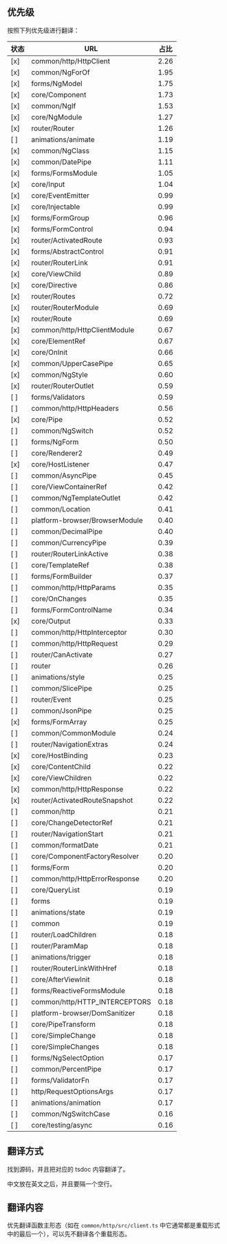 ## 优先级

按照下列优先级进行翻译：

状态|URL|占比
---|---|----
[x]  | common/http/HttpClient  | 2.26
[x]  | common/NgForOf  | 1.95
[x]  | forms/NgModel  | 1.75
[x]  | core/Component  | 1.73
[x]  | common/NgIf  | 1.53
[x]  | core/NgModule  | 1.27
[x]  | router/Router  | 1.26
[ ]  | animations/animate  | 1.19
[x]  | common/NgClass  | 1.15
[x]  | common/DatePipe  | 1.11
[x]  | forms/FormsModule  | 1.05
[x]  | core/Input  | 1.04
[x]  | core/EventEmitter  | 0.99
[x]  | core/Injectable  | 0.99
[x]  | forms/FormGroup  | 0.96
[x]  | forms/FormControl  | 0.94
[x]  | router/ActivatedRoute  | 0.93
[x]  | forms/AbstractControl  | 0.91
[x]  | router/RouterLink  | 0.91
[x]  | core/ViewChild  | 0.89
[x]  | core/Directive  | 0.86
[x]  | router/Routes  | 0.72
[x]  | router/RouterModule  | 0.69
[x]  | router/Route  | 0.69
[x]  | common/http/HttpClientModule  | 0.67
[x]  | core/ElementRef  | 0.67
[x]  | core/OnInit  | 0.66
[x]  | common/UpperCasePipe  | 0.65
[x]  | common/NgStyle  | 0.60
[x]  | router/RouterOutlet  | 0.59
[ ]  | forms/Validators  | 0.59
[ ]  | common/http/HttpHeaders  | 0.56
[x]  | core/Pipe  | 0.52
[ ]  | common/NgSwitch  | 0.52
[ ]  | forms/NgForm  | 0.50
[ ]  | core/Renderer2  | 0.49
[x]  | core/HostListener  | 0.47
[ ]  | common/AsyncPipe  | 0.45
[ ]  | core/ViewContainerRef  | 0.42
[ ]  | common/NgTemplateOutlet  | 0.42
[ ]  | common/Location  | 0.41
[ ]  | platform-browser/BrowserModule  | 0.40
[ ]  | common/DecimalPipe  | 0.40
[ ]  | common/CurrencyPipe  | 0.39
[ ]  | router/RouterLinkActive  | 0.38
[ ]  | core/TemplateRef  | 0.38
[ ]  | forms/FormBuilder  | 0.37
[ ]  | common/http/HttpParams  | 0.35
[ ]  | core/OnChanges  | 0.35
[ ]  | forms/FormControlName  | 0.34
[x]  | core/Output  | 0.33
[ ]  | common/http/HttpInterceptor  | 0.30
[ ]  | common/http/HttpRequest  | 0.29
[ ]  | router/CanActivate  | 0.27
[ ]  | router  | 0.26
[ ]  | animations/style  | 0.25
[ ]  | common/SlicePipe  | 0.25
[ ]  | router/Event  | 0.25
[ ]  | common/JsonPipe  | 0.25
[x]  | forms/FormArray  | 0.25
[ ]  | common/CommonModule  | 0.24
[ ]  | router/NavigationExtras  | 0.24
[x]  | core/HostBinding  | 0.23
[x]  | core/ContentChild  | 0.22
[x]  | core/ViewChildren  | 0.22
[x]  | common/http/HttpResponse  | 0.22
[x]  | router/ActivatedRouteSnapshot  | 0.22
[ ]  | common/http  | 0.21
[ ]  | core/ChangeDetectorRef  | 0.21
[ ]  | router/NavigationStart  | 0.21
[ ]  | common/formatDate  | 0.21
[ ]  | core/ComponentFactoryResolver  | 0.20
[ ]  | forms/Form  | 0.20
[ ]  | common/http/HttpErrorResponse  | 0.20
[ ]  | core/QueryList  | 0.19
[ ]  | forms  | 0.19
[ ]  | animations/state  | 0.19
[ ]  | common  | 0.19
[ ]  | router/LoadChildren  | 0.18
[ ]  | router/ParamMap  | 0.18
[ ]  | animations/trigger  | 0.18
[ ]  | router/RouterLinkWithHref  | 0.18
[ ]  | core/AfterViewInit  | 0.18
[ ]  | forms/ReactiveFormsModule  | 0.18
[ ]  | common/http/HTTP_INTERCEPTORS  | 0.18
[ ]  | platform-browser/DomSanitizer  | 0.18
[ ]  | core/PipeTransform  | 0.18
[ ]  | core/SimpleChange  | 0.18
[ ]  | core/SimpleChanges  | 0.18
[ ]  | forms/NgSelectOption  | 0.17
[ ]  | common/PercentPipe  | 0.17
[ ]  | forms/ValidatorFn  | 0.17
[ ]  | http/RequestOptionsArgs  | 0.17
[ ]  | animations/animation  | 0.17
[ ]  | common/NgSwitchCase  | 0.16
[ ]  | core/testing/async  | 0.16

## 翻译方式

找到源码，并且把对应的 tsdoc 内容翻译了。

中文放在英文之后，并且要隔一个空行。

## 翻译内容

优先翻译函数主形态（如在 `common/http/src/client.ts` 中它通常都是重载形式中的最后一个），可以先不翻译各个重载形态。
